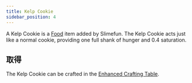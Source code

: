 ```yaml
---
title: Kelp Cookie
sidebar_position: 4
---
```


A Kelp Cookie is a [Food](/docs/Slimefun/Food) item added by Slimefun. The Kelp Cookie acts just like a normal cookie, providing one full shank of hunger and 0.4 saturation.

## 取得

The Kelp Cookie can be crafted in the [Enhanced Crafting Table](Enhanced-Crafting-Table).
